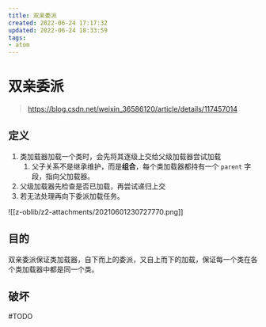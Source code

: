 ```yaml
---
title: 双亲委派
created: 2022-06-24 17:17:32
updated: 2022-06-24 18:33:59
tags: 
- atom
---
```

# 双亲委派

> https://blog.csdn.net/weixin_36586120/article/details/117457014

## 定义

1. 类加载器加载一个类时，会先将其逐级上交给父级加载器尝试加载
	1. 父子关系不是继承维护，而是**组合**，每个类加载器都持有一个 `parent` 字段，指向父加载器。
2. 父级加载器先检查是否已加载，再尝试递归上交
3. 若无法处理再向下委派加载任务。

![[z-oblib/z2-attachments/20210601230727770.png]]

## 目的

双亲委派保证类加载器，自下而上的委派，又自上而下的加载，保证每一个类在各个类加载器中都是同一个类。

## 破坏

#TODO